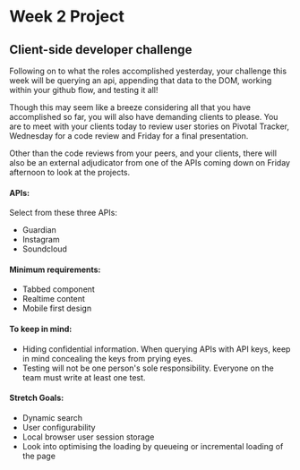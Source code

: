 # Week 2 Project

## Client-side developer challenge

Following on to what the roles accomplished yesterday, your challenge this week will be querying an api, appending that data to the DOM, working within your github flow, and testing it all!

Though this may seem like a breeze considering all that you have accomplished so far, you will also have demanding clients to please. You are to meet with your clients today to review user stories on Pivotal Tracker, Wednesday for a code review and Friday for a final presentation.

Other than the code reviews from your peers, and your clients, there will also be an external adjudicator from one of the APIs coming down on Friday afternoon to look at the projects.


#### APIs:
Select from these three APIs:
* Guardian
* Instagram
* Soundcloud

#### Minimum requirements:
* Tabbed component
* Realtime content
* Mobile first design

#### To keep in mind:
* Hiding confidential information. When querying APIs with API keys, keep in mind concealing the keys from prying eyes.
* Testing will not be one person's sole responsibility. Everyone on the team must write at least one test. 

#### Stretch Goals:
* Dynamic search
* User configurability
* Local browser user session storage
* Look into optimising the loading by queueing or incremental loading of the page
